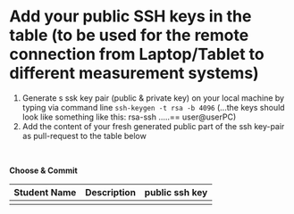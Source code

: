 # Add your public SSH keys in the table (to be used for the remote connection from Laptop/Tablet to different measurement systems)

1. Generate s ssk key pair (public & private key) on your local machine by typing via command line
```ssh-keygen -t rsa -b 4096``` (...the keys should look like something like this: rsa-ssh .....== user@userPC)
2. Add the content of your fresh generated public part of the ssh key-pair as pull-request to the table below


<br/>

**Choose & Commit**

|  Student Name	        |  Description		          	|  public ssh key  |
| :-------------------: | :-------------------------: | :----------------------: |
|             		|				|                         |
